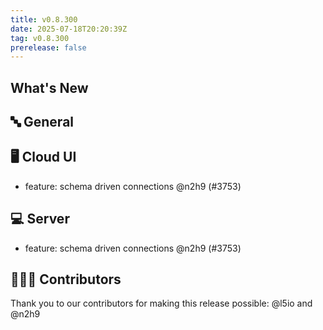 ```yaml
---
title: v0.8.300
date: 2025-07-18T20:20:39Z
tag: v0.8.300
prerelease: false
---
```


## What's New
## 🔤 General
## 🖥 Cloud UI

- feature: schema driven connections @n2h9 (#3753)

## 💻 Server

- feature: schema driven connections @n2h9 (#3753)

## 👨🏽‍💻 Contributors

Thank you to our contributors for making this release possible:
@l5io and @n2h9

